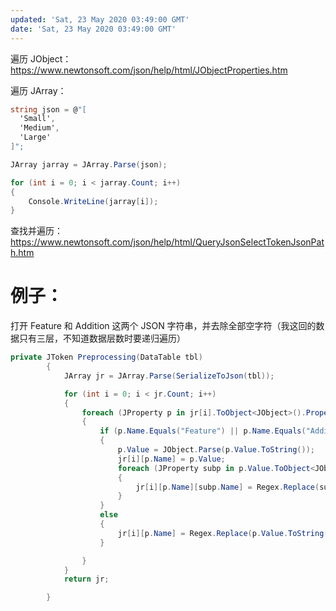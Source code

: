 ```yaml
---
updated: 'Sat, 23 May 2020 03:49:00 GMT'
date: 'Sat, 23 May 2020 03:49:00 GMT'
---
```


遍历 JObject：<https://www.newtonsoft.com/json/help/html/JObjectProperties.htm>

遍历 JArray：

```c#
string json = @"[
  'Small',
  'Medium',
  'Large'
]";

JArray jarray = JArray.Parse(json);

for (int i = 0; i < jarray.Count; i++)
{
    Console.WriteLine(jarray[i]);
}
```

查找并遍历：<https://www.newtonsoft.com/json/help/html/QueryJsonSelectTokenJsonPath.htm>

# 例子：

打开 Feature 和 Addition 这两个 JSON 字符串，并去除全部空字符（我这回的数据只有三层，不知道数据层数时要递归遍历）

```c#
private JToken Preprocessing(DataTable tbl)
        {
            JArray jr = JArray.Parse(SerializeToJson(tbl));

            for (int i = 0; i < jr.Count; i++)
            {
                foreach (JProperty p in jr[i].ToObject<JObject>().Properties())
                {
                    if (p.Name.Equals("Feature") || p.Name.Equals("Addition"))
                    {
                        p.Value = JObject.Parse(p.Value.ToString());
                        jr[i][p.Name] = p.Value;
                        foreach (JProperty subp in p.Value.ToObject<JObject>().Properties())
                        {
                            jr[i][p.Name][subp.Name] = Regex.Replace(subp.Value.ToString(), @"\s", "");
                        }
                    }
                    else
                    {
                        jr[i][p.Name] = Regex.Replace(p.Value.ToString(), @"\s", "");
                    }

                }
            }
            return jr;

        }
```
